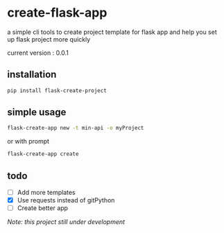# create-flask-app

a simple cli tools to create project template for flask app and help you set up flask project more quickly

current version : 0.0.1

## installation
```bash
pip install flask-create-project
```

## simple usage
```bash
flask-create-app new -t min-api -o myProject
```

or with prompt 

```bash
flask-create-app create
```
## todo
- [ ] Add more templates
- [x] Use requests instead of gitPython
- [ ] Create better app

*Note: this project still under development*